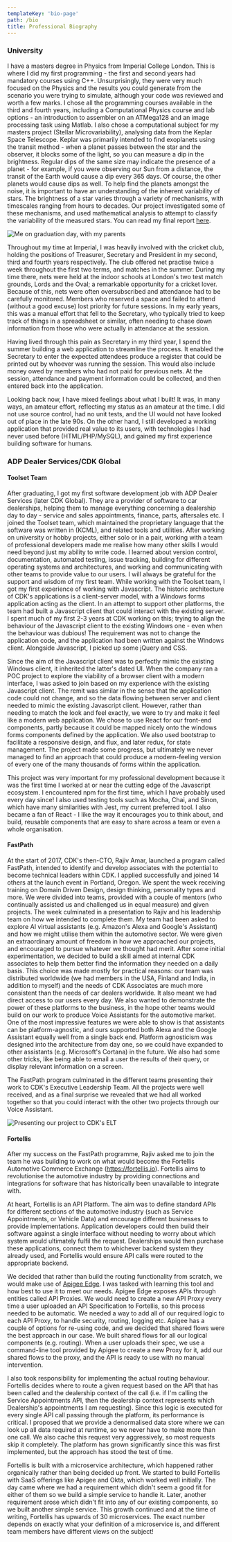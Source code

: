 ```yaml
---
templateKey: 'bio-page'
path: /bio
title: Professional Biography
---
```

### University

I have a masters degree in Physics from Imperial College London. This is where I did my first programming - the first and second years had mandatory courses using C++. Unsurprisingly, they were very much focused on the Physics and the results you could generate from the scenario you were trying to simulate, although your code was reviewed and worth a few marks. I chose all the programming courses available in the third and fourth years, including a Computational Physics course and lab options - an introduction to assembler on an ATMega128 and an image processing task using Matlab. I also chose a computational subject for my masters project (Stellar Microvariability), analysing data from the Keplar Space Telescope. Keplar was primarily intended to find exoplanets using the transit method - when a planet passes between the star and the observer, it blocks some of the light, so you can measure a dip in the brightness. Regular dips  of the same size may indicate the presence of a planet - for example, if you were observing our Sun from a distance, the transit of the Earth would cause a dip every 365 days. Of course, the other planets would cause dips as well. To help find the planets amongst the noise, it is important to have an understanding of the inherent variability of stars. The brightness of a star varies through a variety of mechanisms, with timescales ranging from hours to decades. Our project investigated some of these mechanisms, and used mathematical analysis to attempt to classify the variability of the measured stars. You can read my final report [here](../../stellar_microvariability.pdf).

![Me on graduation day, with my parents](../../img/graduation.jpg)

Throughout my time at Imperial, I was heavily involved with the cricket club, holding the positions of Treasurer, Secretary and President in my second, third and fourth years respectively. The club offered net practise twice a week throughout the first two terms, and matches in the summer. During my time there, nets were held at the indoor schools at London's two test match grounds, Lords and the Oval; a remarkable opportunity for a cricket lover. Because of this, nets were often oversubscribed and attendance had to be carefully monitored. Members who reserved a space and failed to attend (without a good excuse) lost priority for future sessions. In my early years, this was a manual effort that fell to the Secretary, who typically tried to keep track of things in a spreadsheet or similar, often needing to chase down information from those who were actually in attendance at the session.

Having lived through this pain as Secretary in my third year, I spend the summer building a web application to streamline the process. It enabled the Secretary to enter the expected attendees produce a register that could be printed out by whoever was running the session. This would also include money owed by members who had not paid for previous nets. At the session, attendance and payment information could be collected, and then entered back into the application.

Looking back now, I have mixed feelings about what I built! It was, in many ways, an amateur effort, reflecting my status as an amateur at the time. I did not use source control, had no unit tests, and the UI would not have looked out of place in the late 90s. On the other hand, I still developed a working application that provided real value to its users, with technologies I had never used before (HTML/PHP/MySQL), and gained my first experience building software for humans.

### ADP Dealer Services/CDK Global

#### Toolset Team
 
After graduating, I got my first software development job with ADP Dealer Services (later CDK Global). They are a provider of software to car dealerships, helping them to manage everything concerning a dealership day to day - service and sales appointments, finance, parts, aftersales etc. I joined the Toolset team, which maintained the proprietary language that the software was written in (KCML), and related tools and utilities. After working on university or hobby projects, either solo or in a pair, working with a team of professional developers made me realise how many other skills I would need beyond just my ability to write code. I learned about version control, documentation, automated testing, issue tracking, building for different operating systems and architectures, and working and communicating with other teams to provide value to our users. I will always be grateful for the support and wisdom of my first team. While working with the Toolset team, I got my first experience of working with Javascript. The historic architecture of CDK's applications is a client-server model, with a Windows forms application acting as the client. In an attempt to support other platforms, the team had built a Javascript client that could interact with the existing server. I spent much of my first 2-3 years at CDK working on this; trying to align the behaviour of the Javascript client to the existing Windows one - even when the behaviour was dubious! The requirement was not to change the application code, and the application had been written against the Windows client. Alongside Javascript, I picked up some jQuery and CSS.

Since the aim of the Javascript client was to perfectly mimic the existing Windows client, it inherited the latter's dated UI. When the company ran a POC project to explore the viability of a browser client with a modern interface, I was asked to join based on my experience with the existing Javascript client. The remit was similar in the sense that the application code could not change, and so the data flowing between server and client needed to mimic the existing Javascript client. However, rather than needing to match the look and feel exactly, we were to try and make it feel like a modern web application. We chose to use React for our front-end components, partly because it could be mapped nicely onto the windows forms components defined by the application. We also used bootstrap to facilitate a responsive design, and flux, and later redux, for state management. The project made some progress, but ultimately we never managed to find an approach that could produce a modern-feeling version of every one of the many thousands of forms within the application.

This project was very important for my professional development because it was the first time I worked at or near the cutting edge of the Javascript ecosystem. I encountered npm for the first time, which I have probably used every day since! I also used testing tools such as Mocha, Chai, and Sinon, which have many similarities with Jest, my current preferred tool. I also became a fan of React - I like the way it encourages you to think about, and build, reusable components that are easy to share across a team or even a whole organisation.

#### FastPath

At the start of 2017, CDK's then-CTO, Rajiv Amar, launched a program called FastPath, intended to identify and develop associates with the potential to become technical leaders within CDK. I applied successfully and joined 14 others at the launch event in Portland, Oregon. We spent the week receiving training on Domain Driven Design, design thinking, personality types and more. We were divided into teams, provided with a couple of mentors (who continually assisted us and challenged us in equal measure) and given projects. The week culminated in a presentation to Rajiv and his leadership team on how we intended to complete them. My team had been asked to explore AI virtual assistants (e.g. Amazon's Alexa and Google's Assistant) and how we might utilise them within the automotive sector. We were given an extraordinary amount of freedom in how we approached our projects, and encouraged to pursue whatever we thought had merit. After some initial experimentation, we decided to build a skill aimed at internal CDK associates to help them better find the information they needed on a daily basis. This choice was made mostly for practical reasons: our team was distributed worldwide (we had members in the USA, Finland and India, in addition to myself) and the needs of CDK Associates are much more consistent than the needs of car dealers worldwide. It also meant we had direct access to our users every day. We also wanted to demonstrate the power of these platforms to the business, in the hope other teams would build on our work to produce Voice Assistants for the automotive market. One of the most impressive features we were able to show is that assistants can be platform-agnostic, and ours supported both Alexa and the Google Assistant equally well from a single back end. Platform agnosticism was designed into the architecture from day one, so we could have expanded to other assistants (e.g. Microsoft's Cortana) in the future. We also had some other tricks, like being able to email a user the results of their query, or display relevant information on a screen.

The FastPath program culminated in the different teams presenting their work to CDK's Executive Leadership Team. All the projects were well received, and as a final surprise we revealed that we had all worked together so that you could interact with the other two projects through our Voice Assistant.

![Presenting our project to CDK's ELT](../../img/fastpath.jpg)

#### Fortellis

After my success on the FastPath programme, Rajiv asked me to join the team he was building to work on what would become the Fortellis Automotive Commerce Exchange (https://fortellis.io). Fortellis aims to revolutionise the automotive industry by providing connections and integrations for software that has historically been unavailable to integrate with.

At heart, Fortellis is an API Platform. The aim was to define standard APIs for different sections of the automotive industry (such as Service Appointments, or Vehicle Data) and encourage different businesses to provide implementations. Application developers could then build their software against a single interface without needing to worry about which system would ultimately fulfil the request. Dealerships would then purchase these applications, connect them to whichever backend system they already used, and Fortellis would ensure API calls were routed to the appropriate backend.

We decided that rather than build the routing functionality from scratch, we would make use of [Apigee Edge](https://docs.apigee.com/). I was tasked with learning this tool and how best to use it to meet our needs. Apigee Edge exposes APIs through entities called API Proxies. We would need to create a new API Proxy every time a user uploaded an API Specification to Fortellis, so this process needed to be automatic. We needed a way to add all of our required logic to each API Proxy, to handle security, routing, logging etc. Apigee has a couple of options for re-using code, and we decided that shared flows were the best approach in our case. We built shared flows for all our logical components (e.g. routing). When a user uploads their spec, we use a command-line tool provided by Apigee to create a new Proxy for it, add our shared flows to the proxy, and the API is ready to use with no manual intervention.

I also took responsibility for implementing the actual routing behaviour. Fortellis decides where to route a given request based on the API that has been called and the dealership context of the call (i.e. if I'm calling the Service Appointments API, then the dealership context represents which Dealership's appointments I am requesting). Since this logic is executed for every single API call passing through the platform, its performance is critical. I proposed that we provide a denormalised data store where we can look up all data required at runtime, so we never have to make more than one call. We also cache this request very aggressively, so most requests skip it completely. The platform has grown significantly since this was first implemented, but the approach has stood the test of time.

Fortellis is built with a microservice architecture, which happened rather organically rather than being decided up front. We started to build Fortellis with SaaS offerings like Apigee and Okta, which worked well initially. The day came where we had a requirement which didn't seem a good fit for either of them so we build a simple service to handle it. Later, another requirement arose which didn't fit into any of our existing components, so we built another simple service. This growth continued and at the time of writing, Fortellis has upwards of 30 microservices. The exact number depends on exactly what your definition of a microservice is, and different team members have different views on the subject!